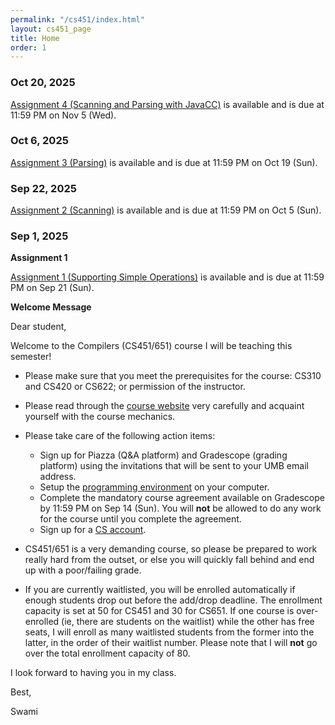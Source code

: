 ```yaml
---
permalink: "/cs451/index.html"
layout: cs451_page
title: Home
order: 1
---
```


### Oct 20, 2025

 [Assignment 4 (Scanning and Parsing with JavaCC)](assignments.html) is available and is due at 11:59 PM on Nov 5 (Wed). 

### Oct 6, 2025

 [Assignment 3 (Parsing)](assignments.html) is available and is due at 11:59 PM on Oct 19 (Sun). 

### Sep 22, 2025

 [Assignment 2 (Scanning)](assignments.html) is available and is due at 11:59 PM on Oct 5 (Sun). 

### Sep 1, 2025

**Assignment 1**

[Assignment 1 (Supporting Simple Operations)](assignments.html) is available and is due at 11:59 PM on Sep 21 (Sun). 

**Welcome Message**

Dear student,

Welcome to the Compilers (CS451/651) course I will be teaching this semester!

- Please make sure that you meet the prerequisites for the course: CS310 and CS420 or CS622; or permission of the instructor. 

- Please read through the [course website](/cs451/) very carefully and acquaint yourself with the course mechanics.

- Please take care of the following action items:
  - Sign up for Piazza (Q&A platform) and Gradescope (grading platform) using the invitations that will be sent to your UMB email address.
  - Setup the [programming environment](programming_environment.html) on your computer.
  - Complete the mandatory course agreement available on Gradescope by 11:59 PM on Sep 14 (Sun). You will **not** be allowed to do any work for the course until you complete the agreement. 
  - Sign up for a [CS account](course_info.html#cs_account).

- CS451/651 is a very demanding course, so please be prepared to work really hard from the outset, or else you will quickly fall behind and end up with a poor/failing grade.

- If you are currently waitlisted, you will be enrolled automatically if enough students drop out before the add/drop deadline. The enrollment capacity is set at 50 for CS451 and 30 for CS651. If one course is over-enrolled (ie, there are students on the waitlist) while the other has free seats, I will enroll as many waitlisted students from the former into the latter, in the order of their waitlist number. Please note that I will **not** go over the total enrollment capacity of 80.

I look forward to having you in my class.

Best,

Swami
